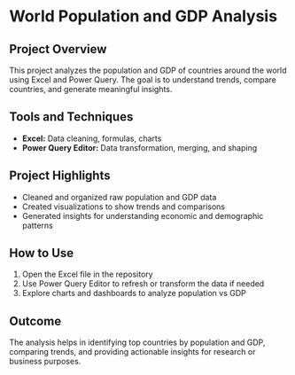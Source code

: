 # World Population and GDP Analysis

## Project Overview
This project analyzes the population and GDP of countries around the world using Excel and Power Query. The goal is to understand trends, compare countries, and generate meaningful insights.

## Tools and Techniques
- **Excel:** Data cleaning, formulas, charts
- **Power Query Editor:** Data transformation, merging, and shaping

## Project Highlights
- Cleaned and organized raw population and GDP data
- Created visualizations to show trends and comparisons
- Generated insights for understanding economic and demographic patterns

## How to Use
1. Open the Excel file in the repository
2. Use Power Query Editor to refresh or transform the data if needed
3. Explore charts and dashboards to analyze population vs GDP

## Outcome
The analysis helps in identifying top countries by population and GDP, comparing trends, and providing actionable insights for research or business purposes.
